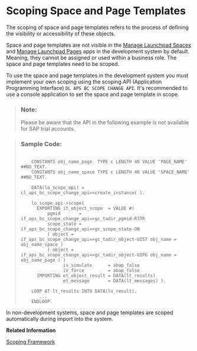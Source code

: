 <!-- loio74d5b1a9ec654bf59871631eba0491d6 -->

# Scoping Space and Page Templates

The scoping of space and page templates refers to the process of defining the visibility or accessibility of these objects.

Space and page templates are not visible in the [Manage Launchpad Spaces](https://help.sap.com/docs/btp/user-interface-configurations/manage-launchpad-spaces?version=Cloud) and [Manage Launchpad Pages](https://help.sap.com/docs/btp/user-interface-configurations/manage-launchpad-pages?version=Cloud) apps in the development system by default. Meaning, they cannot be assigned or used within a business role. The space and page templates need to be scoped.

To use the space and page templates in the development system you must implement your own scoping using the scoping API \(Application Programming Interface\) `DL APS BC SCOPE CHANGE API`. It's recommended to use a console application to set the space and page template in scope.

> ### Note:  
> Please be aware that the API in the following example is not available for SAP trial accounts.

> ### Sample Code:  
> ```
> 
>     CONSTANTS obj_name_page  TYPE c LENGTH 40 VALUE 'PAGE_NAME' ##NO_TEXT.
>     CONSTANTS obj_name_space TYPE c LENGTH 40 VALUE 'SPACE_NAME' ##NO_TEXT.
> 
>     DATA(lo_scope_api) = cl_aps_bc_scope_change_api=>create_instance( ).
> 
>     lo_scope_api->scope(
>       EXPORTING it_object_scope  = VALUE #(
>           pgmid       = if_aps_bc_scope_change_api=>gc_tadir_pgmid-R3TR
>           scope_state = if_aps_bc_scope_change_api=>gc_scope_state-ON
>           ( object = if_aps_bc_scope_change_api=>gc_tadir_object-UIST obj_name = obj_name_space )
>           ( object = if_aps_bc_scope_change_api=>gc_tadir_object-UIPG obj_name = obj_name_page ) )
>                 iv_simulate      = abap_false
>                 iv_force         = abap_false
>       IMPORTING et_object_result = DATA(lt_results)
>                 et_message       = DATA(lt_messages) ).
> 
>     LOOP AT lt_results INTO DATA(ls_result).
>        ...
>     ENDLOOP.
> 
> ```

In non-development systems, space and page templates are scoped automatically during import into the system.

**Related Information**  


[Scoping Framework](https://help.sap.com/docs/btp/sap-business-technology-platform/scoping-framework?version=Cloud)

